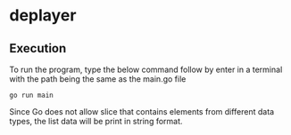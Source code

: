 # deplayer


## Execution

To run the program, type the below command follow by enter in a terminal with the path being the same as the main.go file
```
go run main
```
Since Go does not allow slice that contains elements from different data types, the list data will be print in string format.
